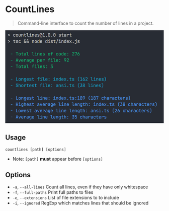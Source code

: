 # CountLines
> Command-line interface to count the number of lines in a project.

![](demo.png)

## Usage
```
countlines [path] [options]
```

 - Note: `[path]` **must** appear before `[options]`

## Options

 -  `-a`, `--all-lines`    Count all lines, even if they have only whitespace
 -  `-f`, `--full-paths`   Print full paths to files
 -  `-e`, `--extensions`   List of file extensions to to include
 -  `-i`, `--ignored`      RegExp which matches lines that should be ignored